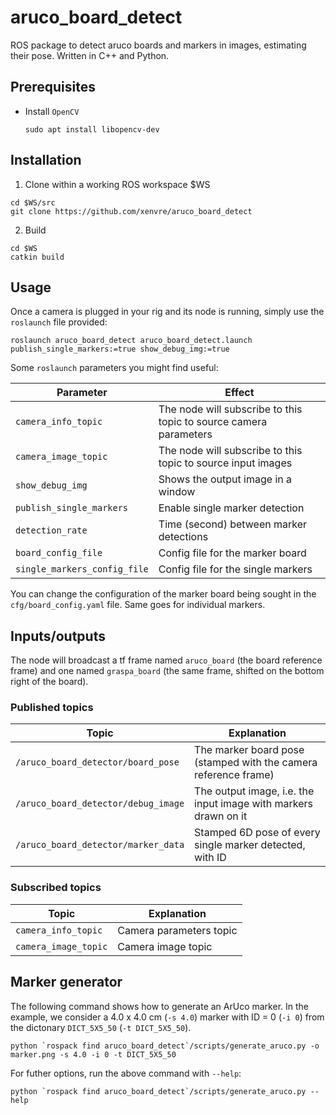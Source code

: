 # aruco_board_detect

ROS package to detect aruco boards and markers in images, estimating their pose. Written in C++ and Python.

## Prerequisites

- Install `OpenCV`
  ```console
  sudo apt install libopencv-dev
  ```

## Installation

1. Clone within a working ROS workspace $WS
  ```console
  cd $WS/src
  git clone https://github.com/xenvre/aruco_board_detect
  ```
2. Build
  ```console
  cd $WS
  catkin build
  ```

## Usage

Once a camera is plugged in your rig and its node is running, simply use the `roslaunch` file provided:

```console
roslaunch aruco_board_detect aruco_board_detect.launch publish_single_markers:=true show_debug_img:=true
```

Some `roslaunch` parameters you might find useful:

| Parameter | Effect |
| --- | --- |
| `camera_info_topic`               | The node will subscribe to this topic to source camera parameters |
| `camera_image_topic`              | The node will subscribe to this topic to source input images |
| `show_debug_img`                  | Shows the output image in a window |
| `publish_single_markers`          | Enable single marker detection |
| `detection_rate`                  | Time (second) between marker detections |
| `board_config_file`               | Config file for the marker board |
| `single_markers_config_file`      | Config file for the single markers |

You can change the configuration of the marker board being sought in the `cfg/board_config.yaml` file. Same goes for individual markers.

## Inputs/outputs

The node will broadcast a tf frame named `aruco_board` (the board reference frame) and one named `graspa_board` (the same frame, shifted on the bottom right of the board).

### Published topics

| Topic | Explanation |
| - | - |
| `/aruco_board_detector/board_pose` | The marker board pose (stamped with the camera reference frame) |
| `/aruco_board_detector/debug_image` | The output image, i.e. the input image with markers drawn on it |
| `/aruco_board_detector/marker_data` | Stamped 6D pose of every single marker detected, with ID |

### Subscribed topics

| Topic | Explanation |
| - | - |
| `camera_info_topic` | Camera parameters topic |
| `camera_image_topic` | Camera image topic |

## Marker generator

The following command shows how to generate an ArUco marker. In the example, we consider a 4.0 x 4.0 cm (`-s 4.0`) marker with ID = 0 (`-i 0`) from the dictonary `DICT_5X5_50` (`-t DICT_5X5_50`).

```console
python `rospack find aruco_board_detect`/scripts/generate_aruco.py -o marker.png -s 4.0 -i 0 -t DICT_5X5_50

```

For futher options, run the above command with `--help`:

```console
python `rospack find aruco_board_detect`/scripts/generate_aruco.py --help
```

